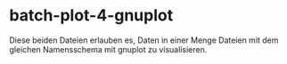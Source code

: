 # batch-plot-4-gnuplot
Diese beiden Dateien erlauben es, Daten in einer Menge Dateien mit dem gleichen Namensschema mit gnuplot zu visualisieren.
